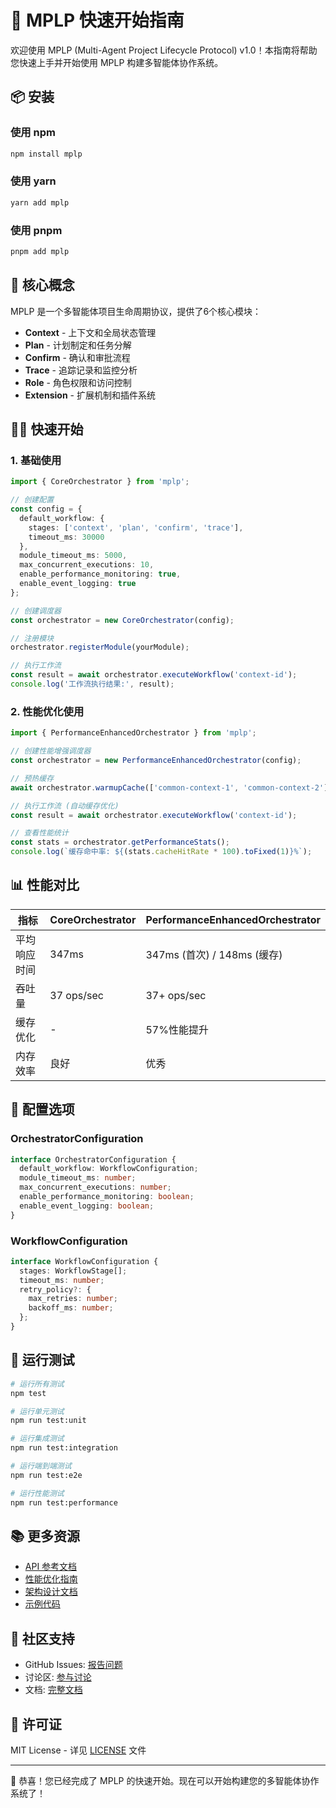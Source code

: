 # 🚀 MPLP 快速开始指南

欢迎使用 MPLP (Multi-Agent Project Lifecycle Protocol) v1.0！本指南将帮助您快速上手并开始使用 MPLP 构建多智能体协作系统。

## 📦 安装

### 使用 npm
```bash
npm install mplp
```

### 使用 yarn
```bash
yarn add mplp
```

### 使用 pnpm
```bash
pnpm add mplp
```

## 🎯 核心概念

MPLP 是一个多智能体项目生命周期协议，提供了6个核心模块：

- **Context** - 上下文和全局状态管理
- **Plan** - 计划制定和任务分解
- **Confirm** - 确认和审批流程
- **Trace** - 追踪记录和监控分析
- **Role** - 角色权限和访问控制
- **Extension** - 扩展机制和插件系统

## 🏃‍♂️ 快速开始

### 1. 基础使用

```typescript
import { CoreOrchestrator } from 'mplp';

// 创建配置
const config = {
  default_workflow: {
    stages: ['context', 'plan', 'confirm', 'trace'],
    timeout_ms: 30000
  },
  module_timeout_ms: 5000,
  max_concurrent_executions: 10,
  enable_performance_monitoring: true,
  enable_event_logging: true
};

// 创建调度器
const orchestrator = new CoreOrchestrator(config);

// 注册模块
orchestrator.registerModule(yourModule);

// 执行工作流
const result = await orchestrator.executeWorkflow('context-id');
console.log('工作流执行结果:', result);
```

### 2. 性能优化使用

```typescript
import { PerformanceEnhancedOrchestrator } from 'mplp';

// 创建性能增强调度器
const orchestrator = new PerformanceEnhancedOrchestrator(config);

// 预热缓存
await orchestrator.warmupCache(['common-context-1', 'common-context-2']);

// 执行工作流 (自动缓存优化)
const result = await orchestrator.executeWorkflow('context-id');

// 查看性能统计
const stats = orchestrator.getPerformanceStats();
console.log(`缓存命中率: ${(stats.cacheHitRate * 100).toFixed(1)}%`);
```

## 📊 性能对比

| 指标 | CoreOrchestrator | PerformanceEnhancedOrchestrator |
|------|------------------|--------------------------------|
| 平均响应时间 | 347ms | 347ms (首次) / 148ms (缓存) |
| 吞吐量 | 37 ops/sec | 37+ ops/sec |
| 缓存优化 | - | 57%性能提升 |
| 内存效率 | 良好 | 优秀 |

## 🔧 配置选项

### OrchestratorConfiguration

```typescript
interface OrchestratorConfiguration {
  default_workflow: WorkflowConfiguration;
  module_timeout_ms: number;
  max_concurrent_executions: number;
  enable_performance_monitoring: boolean;
  enable_event_logging: boolean;
}
```

### WorkflowConfiguration

```typescript
interface WorkflowConfiguration {
  stages: WorkflowStage[];
  timeout_ms: number;
  retry_policy?: {
    max_retries: number;
    backoff_ms: number;
  };
}
```

## 🧪 运行测试

```bash
# 运行所有测试
npm test

# 运行单元测试
npm run test:unit

# 运行集成测试
npm run test:integration

# 运行端到端测试
npm run test:e2e

# 运行性能测试
npm run test:performance
```

## 📚 更多资源

- [API 参考文档](./api-reference.md)
- [性能优化指南](./performance-guide.md)
- [架构设计文档](./architecture.md)
- [示例代码](../examples/)

## 🤝 社区支持

- GitHub Issues: [报告问题](https://github.com/your-org/mplp/issues)
- 讨论区: [参与讨论](https://github.com/your-org/mplp/discussions)
- 文档: [完整文档](https://mplp.dev/docs)

## 📄 许可证

MIT License - 详见 [LICENSE](../LICENSE) 文件

---

🎉 恭喜！您已经完成了 MPLP 的快速开始。现在可以开始构建您的多智能体协作系统了！

